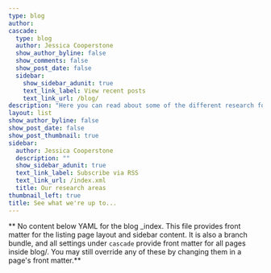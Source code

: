 ```yaml
---
type: blog
author: 
cascade:
  type: blog
  author: Jessica Cooperstone
  show_author_byline: false
  show_comments: false
  show_post_date: false
  sidebar:
    show_sidebar_adunit: true
    text_link_label: View recent posts
    text_link_url: /blog/
description: "Here you can read about some of the different research focus areas, and approaches we use in our work. The best place to find a comprehensive list of our papers is on [Google Scholar](https://scholar.google.com/citations?user=d-FkQNQAAAAJ&hl=en), and you can find full text versions of each paper [here](https://buckeyemailosu-my.sharepoint.com/:f:/g/personal/cooperstone_1_osu_edu/Ep4TFb6_Q2JMlW8w_X64lCcBz1i5NsSksYT3qa2qlxR3Yg?e=SCdnk4)."
layout: list
show_author_byline: false
show_post_date: false
show_post_thumbnail: true
sidebar:
  author: Jessica Cooperstone
  description: ""
  show_sidebar_adunit: true
  text_link_label: Subscribe via RSS
  text_link_url: /index.xml
  title: Our research areas
thumbnail_left: true
title: See what we're up to...
---
```


** No content below YAML for the blog _index. This file provides front matter for the listing page layout and sidebar content. It is also a branch bundle, and all settings under `cascade` provide front matter for all pages inside blog/. You may still override any of these by changing them in a page's front matter.**
